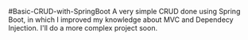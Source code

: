 #Basic-CRUD-with-SpringBoot
A very simple CRUD done using Spring Boot, in which I improved my knowledge about MVC and Dependecy Injection. I'll do a more complex project soon. 
